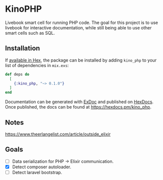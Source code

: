# KinoPHP

Livebook smart cell for running PHP code. The goal for this project is to use
livebook for interactive documentation, while still being able to use other smart cells such as SQL.

## Installation

If [available in Hex](https://hex.pm/docs/publish), the package can be installed
by adding `kino_php` to your list of dependencies in `mix.exs`:

```elixir
def deps do
  [
    {:kino_php, "~> 0.1.0"}
  ]
end
```

Documentation can be generated with [ExDoc](https://github.com/elixir-lang/ex_doc)
and published on [HexDocs](https://hexdocs.pm). Once published, the docs can
be found at <https://hexdocs.pm/kino_php>.

## Notes

https://www.theerlangelist.com/article/outside_elixir

## Goals

- [ ] Data serialization for PHP -> Elixir communication.
- [x] Detect composer autoloader.
- [ ] Detect laravel bootstrap.
